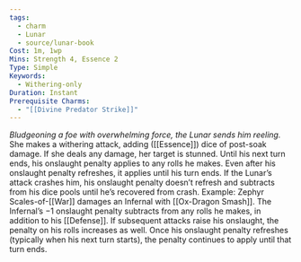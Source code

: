 ```yaml
---
tags:
  - charm
  - Lunar
  - source/lunar-book
Cost: 1m, 1wp
Mins: Strength 4, Essence 2
Type: Simple
Keywords:
  - Withering-only
Duration: Instant
Prerequisite Charms:
  - "[[Divine Predator Strike]]"
---
```

*Bludgeoning a foe with overwhelming force, the Lunar sends him reeling.*
She makes a withering attack, adding ([[Essence]]) dice of post-soak damage. If she deals any damage, her target is stunned. Until his next turn ends, his onslaught penalty applies to any rolls he makes. Even after his onslaught penalty refreshes, it applies until his turn ends. If the Lunar’s attack crashes him, his onslaught penalty doesn’t refresh and subtracts from his dice pools until he’s recovered from crash. Example: Zephyr Scales-of-[[War]] damages an Infernal with [[Ox-Dragon Smash]]. The Infernal’s −1 onslaught penalty subtracts from any rolls he makes, in addition to his [[Defense]]. If subsequent attacks raise his onslaught, the penalty on his rolls increases as well. Once his onslaught penalty refreshes (typically when his next turn starts), the penalty continues to apply until that turn ends.